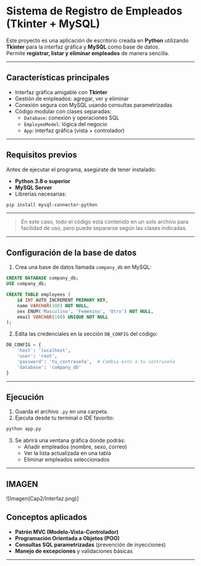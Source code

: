 #  Sistema de Registro de Empleados (Tkinter + MySQL)

Este proyecto es una aplicación de escritorio creada en **Python** utilizando **Tkinter** para la interfaz gráfica y **MySQL** como base de datos.  
Permite **registrar, listar y eliminar empleados** de manera sencilla.

---

## Características principales

- Interfaz gráfica amigable con **Tkinter**
- Gestión de empleados: agregar, ver y eliminar
- Conexión segura con MySQL usando consultas parametrizadas
- Código modular con clases separadas:
  - `Database`: conexión y operaciones SQL
  - `EmployeeModel`: lógica del negocio
  - `App`: interfaz gráfica (vista + controlador)

---

##  Requisitos previos

Antes de ejecutar el programa, asegúrate de tener instalado:

- **Python 3.8 o superior**
- **MySQL Server**
- Librerías necesarias:

```bash
pip install mysql-connector-python
```

--- 

> En este caso, todo el código está contenido en un solo archivo para facilidad de uso, pero puede separarse según las clases indicadas.

---

## Configuración de la base de datos

1. Crea una base de datos llamada `company_db` en MySQL:

```sql
CREATE DATABASE company_db;
USE company_db;

CREATE TABLE employees (
    id INT AUTO_INCREMENT PRIMARY KEY,
    name VARCHAR(100) NOT NULL,
    sex ENUM('Masculino', 'Femenino', 'Otro') NOT NULL,
    email VARCHAR(100) UNIQUE NOT NULL
);
```

2. Edita las credenciales en la sección `DB_CONFIG` del código:

```python
DB_CONFIG = {
    'host': 'localhost',
    'user': 'root',
    'password': 'tu_contraseña',  # Cambia esto a tu contraseña
    'database': 'company_db'
}
```

---

## Ejecución

1. Guarda el archivo `.py` en una carpeta.
2. Ejecuta desde tu terminal o IDE favorito:

```bash
python app.py
```

3. Se abrirá una ventana gráfica donde podrás:
   - Añadir empleados (nombre, sexo, correo)
   - Ver la lista actualizada en una tabla
   - Eliminar empleados seleccionados

---
## IMAGEN
![Imagen(Cap2/Interfaz.png)]
## Conceptos aplicados

- **Patrón MVC (Modelo-Vista-Controlador)**
- **Programación Orientada a Objetos (POO)**
- **Consultas SQL parametrizadas** (prevención de inyecciones)
- **Manejo de excepciones** y validaciones básicas

---
